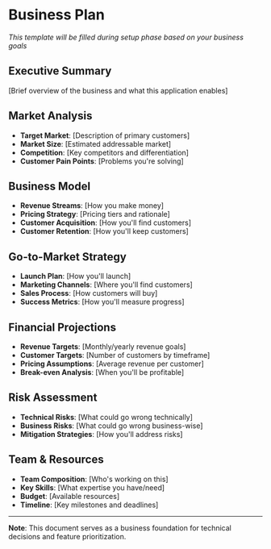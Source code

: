 # Business Plan

*This template will be filled during setup phase based on your business goals*

## Executive Summary
[Brief overview of the business and what this application enables]

## Market Analysis
- **Target Market**: [Description of primary customers]
- **Market Size**: [Estimated addressable market]
- **Competition**: [Key competitors and differentiation]
- **Customer Pain Points**: [Problems you're solving]

## Business Model
- **Revenue Streams**: [How you make money]
- **Pricing Strategy**: [Pricing tiers and rationale]
- **Customer Acquisition**: [How you'll find customers]
- **Customer Retention**: [How you'll keep customers]

## Go-to-Market Strategy
- **Launch Plan**: [How you'll launch]
- **Marketing Channels**: [Where you'll find customers]
- **Sales Process**: [How customers will buy]
- **Success Metrics**: [How you'll measure progress]

## Financial Projections
- **Revenue Targets**: [Monthly/yearly revenue goals]
- **Customer Targets**: [Number of customers by timeframe]
- **Pricing Assumptions**: [Average revenue per customer]
- **Break-even Analysis**: [When you'll be profitable]

## Risk Assessment
- **Technical Risks**: [What could go wrong technically]
- **Business Risks**: [What could go wrong business-wise]
- **Mitigation Strategies**: [How you'll address risks]

## Team & Resources
- **Team Composition**: [Who's working on this]
- **Key Skills**: [What expertise you have/need]
- **Budget**: [Available resources]
- **Timeline**: [Key milestones and deadlines]

---

**Note**: This document serves as a business foundation for technical decisions and feature prioritization.